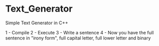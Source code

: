 # Text_Generator
Simple Text Generator in C++


1 - Compile
2 - Execute
3 - Write a sentence
4 - Now you have the full sentence in "irony form", full capital letter, full lower letter and binary
